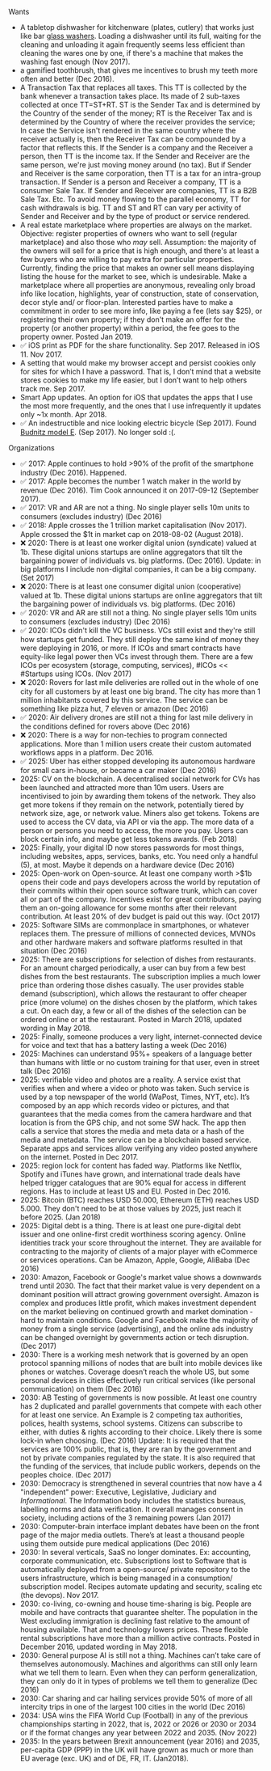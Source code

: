 Wants

* A tabletop dishwasher for kitchenware (plates, cutlery) that works just like bar [glass washers](https://www.spulboyusa.com). Loading a dishwasher until its full, waiting for the cleaning and unloading it again frequently seems less efficient than cleaning the wares one by one, if there's a machine that makes the washing fast enough (Nov 2017). 
* a gamified toothbrush, that gives me incentives to brush my teeth more often and better (Dec 2016).
* A Transaction Tax that replaces all taxes. This TT is collected by the bank whenever a transaction takes place. Its made of 2 sub-taxes collected at once TT=ST+RT. ST is the Sender Tax and is determined by the Country of the sender of the money; RT is the Receiver Tax and is determined by the Country of where the receiver provides the service; In case the Service isn't rendered in the same country where the receiver actually is, then the Receiver Tax can be compounded by a factor that reflects this. If the Sender is a company and the Receiver a person, then TT is the income tax. If the Sender and Receiver are the same person, we're just moving money around (no tax). But if Sender and Receiver is the same corporation, then TT is a tax for an intra-group transaction. If Sender is a person and Receiver a company, TT is a consumer Sale Tax. If Sender and Receiver are companies, TT is a B2B Sale Tax. Etc. To avoid money flowing to the parallel economy, TT for cash withdrawals is big. TT and ST and RT can vary per activity of Sender and Receiver and by the type of product or service rendered.
* A real estate marketplace where properties are always on the market. Objective: register properties of owners who want to sell (regular marketplace) and also those who *may* sell. Assumption: the majority of the owners will sell for a price that is high enough, and there's at least a few buyers who are willing to pay extra for particular properties. Currently, finding the price that makes an owner sell means displaying listing the house for the market to see, which is undesirable. Make a marketplace where all properties are anonymous, revealing only broad info like location, highlights, year of construction, state of conservation, decor style and/ or floor-plan. Interested parties have to make a commitment in order to see more info, like paying a fee (lets say $25), or registering their own property; if they don't make an offer for the property (or another property) within a period, the fee goes to the property owner. Posted Jan 2019.
* ✅ iOS print as PDF for the share functionality. Sep 2017. Released in iOS 11. Nov 2017.
* A setting that would make my browser accept and persist cookies only for sites for which I have a password. That is, I don’t mind that a website stores cookies to make my life easier, but I don’t want to help others track me. Sep 2017.
* Smart App updates. An option for iOS that updates the apps that I use the most more frequently, and the ones that I use infrequently it updates only ~1x month. Apr 2018.
* ✅ An indestructible and nice looking electric bicycle (Sep 2017). Found [Budnitz model E](http://budnitzbicycles.com/). (Sep 2017). No longer sold :(.

Organizations 

* ✅ 2017: Apple continues to hold >90% of the profit of the smartphone industry (Dec 2016). Happened.
* ✅ 2017: Apple becomes the number 1 watch maker in the world by revenue (Dec 2016). Tim Cook announced it on 2017-09-12 (September 2017).
* ✅ 2017: VR and AR are not a thing. No single player sells 10m units to consumers (excludes industry) (Dec 2016)
* ✅ 2018: Apple crosses the 1 trillion market capitalisation (Nov 2017). Apple crossed the $1t in market cap on 2018-08-02 (August 2018).
* ❌ 2020: There is at least one worker digital union (syndicate) valued at 1b. These digital unions startups are online aggregators that tilt the bargaining power of individuals vs. big platforms. (Dec 2016). Update: in big platforms I include non-digital companies, it can be a big company. (Set 2017)
* ❌ 2020: There is at least one consumer digital union (cooperative) valued at 1b. These digital unions startups are online aggregators that tilt the bargaining power of individuals vs. big platforms. (Dec 2016)
* ✅ 2020: VR and AR are still not a thing. No single player sells 10m units to consumers (excludes industry) (Dec 2016)
* ✅ 2020: ICOs didn't kill the VC business. VCs still exist and they're still how startups get funded. They still deploy the same kind of money they were deploying in 2016, or more. If ICOs and smart contracts have equity-like legal power then VCs invest through them. There are a few ICOs per ecosystem (storage, computing, services), #ICOs << #Startups using ICOs. (Nov 2017)
* ❌ 2020: Rovers for last mile deliveries are rolled out in the whole of one city for all customers by at least one big brand. The city has more than 1 million inhabitants covered by this service. The service can be something like pizza hut, 7 eleven or amazon (Dec 2016)
* ✅ 2020: Air delivery drones are still not a thing for last mile delivery in the conditions defined for rovers above (Dec 2016)
* ❌ 2020: There is a way for non-techies to program connected applications. More than 1 million users create their custom automated workflows apps in a platform. Dec 2016.
* ✅ 2025: Uber has either stopped developing its autonomous hardware for small cars in-house, or became a car maker (Dec 2016)
* 2025: CV on the blockchain. A decentralised social network for CVs has been launched and attracted more than 10m users. Users are incentivised to join by awarding them tokens of the network. They also get more tokens if they remain on the network, potentially tiered by network size, age, or network value. Miners also get tokens. Tokens are used to access the CV data, via API or via the app. The more data of a person or persons you need to access, the more you pay. Users can block certain info, and maybe get less tokens awards. (Feb 2018)
* 2025: Finally, your digital ID now stores passwords for most things, including websites, apps, services, banks, etc. You need only a handful (5), at most. Maybe it depends on a hardware device (Dec 2016)
* 2025: Open-work on Open-source. At least one company worth >$1b opens their code and pays developers across the world by reputation of their commits within their open source software trunk, which can cover all or part of the company. Incentives exist for great contributors, paying them an on-going allowance for some months after their relevant contribution. At least 20% of dev budget is paid out this way. (Oct 2017)
* 2025: Software SIMs are commonplace in smartphones, or whatever replaces them. The pressure of millions of connected devices, MVNOs and other hardware makers and software platforms resulted in that situation (Dec 2016)
* 2025: There are subscriptions for selection of dishes from restaurants. For an amount charged periodically, a user can buy from a few best dishes from the best restaurants. The subscription implies a much lower price than ordering those dishes casually. The user provides stable demand (subscription), which allows the restaurant to offer cheaper price (more volume) on the dishes chosen by the platform, which takes a cut. On each day, a few or all of the dishes of the selection can be ordered online or at the restaurant. Posted in March 2018, updated wording in May 2018.
* 2025: Finally, someone produces a very light, internet-connected device for voice and text that has a battery lasting a week (Dec 2016)
* 2025: Machines can understand 95%+ speakers of a language better than humans with little or no custom training for that user, even in street talk (Dec 2016)
* 2025: verifiable video and photos are a reality. A service exist that verifies when and where a video or photo was taken. Such service is used by a top newspaper of the world (WaPost, Times, NYT, etc). It’s composed by an app which records video or pictures, and that guarantees that the media comes from the camera hardware and that location is from the GPS chip, and not some SW hack. The app then calls a service that stores the media and meta data or a hash of the media and metadata. The service can be a blockchain based service. Separate apps and services allow verifying any video posted anywhere on the internet. Posted in Dec 2017.
* 2025: region lock for content has faded way. Platforms like Netflix, Spotify and iTunes have grown, and international trade deals have helped trigger catalogues that are 90% equal for access in different regions. Has to include at least US and EU. Posted in Dec 2016.
* 2025: Bitcoin (BTC) reaches USD 50.000, Ethereum (ETH) reaches USD 5.000. They don't need to be at those values by 2025, just reach it before 2025. (Jan 2018)
* 2025: Digital debt is a thing. There is at least one pure-digital debt issuer and one online-first credit worthiness scoring agency. Online identities track your score throughout the internet. They are available for contracting to the majority of clients of a major player with eCommerce or services operations. Can be Amazon, Apple, Google, AliBaba (Dec 2016)
* 2030: Amazon, Facebook or Google's market value shows a downwards trend until 2030. The fact that their market value is very dependent on a dominant position will attract growing government oversight. Amazon is complex and produces little profit, which makes investment dependent on the market believing on continued growth and market domination - hard to maintain conditions. Google and Facebook make the majority of money from a single service (advertising), and the online ads industry can be changed overnight by governments action or tech disruption. (Dec 2017)
* 2030: There is a working mesh network that is governed by an open protocol spanning millions of nodes that are built into mobile devices like phones or watches. Coverage doesn’t reach the whole US, but some personal devices in cities effectively run critical services (like personal communication) on them (Dec 2016)
* 2030: AB Testing of governments is now possible. At least one country has 2 duplicated and parallel governments that compete with each other for at least one service. An Example is 2 competing tax authorities, polices, health systems, school systems. Citizens can subscribe to either, with duties & rights according to their choice. Likely there is some lock-in when choosing. (Dec 2016) Update: It is required that the services are 100% public, that is, they are ran by the government and not by private companies regulated by the state. It is also required that the funding of the services, that include public workers, depends on the peoples choice. (Dec 2017)
* 2030: Democracy is strengthened in several countries that now have a 4 "independent" power: Executive, Legislative, Judiciary and *Informational*. The Information body includes the statistics bureaus, labelling norms and data verification. It overall manages consent in society, including actions of the 3 remaining powers (Jan 2017)
* 2030: Computer-brain interface implant debates have been on the front page of the major media outlets. There’s at least a thousand people using them outside pure medical applications (Dec 2016)
* 2030: In several verticals, SaaS no longer dominates. Ex: accounting, corporate communication, etc. Subscriptions lost to Software that is automatically deployed from a open-source/ private repository to the users infrastructure, which is being managed in a consumption/ subscription model. Recipes automate updating and security, scaling etc (the devops). Nov 2017.
* 2030: co-living, co-owning and house time-sharing is big. People are mobile and have contracts that guarantee shelter. The population in the West excluding immigration is declining fast relative to the amount of housing available. That and technology lowers prices. These flexible rental subscriptions have more than a million active contracts. Posted in December 2016, updated wording in May 2018.
* 2030: General purpose AI is still not a thing. Machines can’t take care of themselves autonomously. Machines and algorithms can still only learn what we tell them to learn. Even when they can perform generalization, they can only do it in types of problems we tell them to generalize (Dec 2016)
* 2030: Car sharing and car hailing services provide 50% of more of all intercity trips in one of the largest 100 cities in the world (Dec 2016)
* 2034: USA wins the FIFA World Cup (Football) in any of the previous championships starting in 2022, that is, 2022 or 2026 or 2030 or 2034 or if the format changes any year between 2022 and 2035. (Nov 2022)
* 2035: In the years between Brexit announcement (year 2016) and 2035, per-capita GDP (PPP) in the UK will have grown as much or more than EU average (exc. UK) and of DE, FR, IT. (Jan2018).



